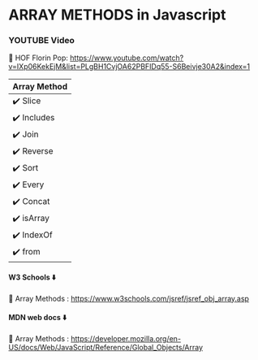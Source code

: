 # ARRAY METHODS in Javascript

### YOUTUBE Video

🚀 HOF Florin Pop: https://www.youtube.com/watch?v=IXp06KekEjM&list=PLgBH1CvjOA62PBFIDq55-S6Beivje30A2&index=1

|            Array Method             |
| ----------------------------------- |
| ✔️ Slice        | ✔️ Splice        |
| ✔️ Includes     | ✔️ Shift         |
| ✔️ Join         | ✔️ Unshift       |
| ✔️ Reverse      | ✔️ Push          |
| ✔️ Sort         | ✔️ Pop           |
| ✔️ Every        | ✔️ Find          |
| ✔️ Concat       | ✔️ Fill          |
| ✔️ isArray      | ✔️ Some          |
| ✔️ IndexOf      | ✔️ flat          |
| ✔️ from         | ✔️ findIndex     |


#### W3 Schools ⬇️

🚀 Array Methods : https://www.w3schools.com/jsref/jsref_obj_array.asp

#### MDN web docs ⬇️

🚀 Array Methods : https://developer.mozilla.org/en-US/docs/Web/JavaScript/Reference/Global_Objects/Array
